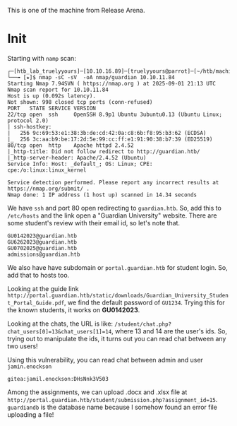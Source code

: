 This is one of the machine from Release Arena.
# Init
Starting with `namp` scan:
```
┌─[htb_lab_truelyyours]─[10.10.16.89]─[truelyyours@parrot]─[~/htb/machines/guardian]
└──╼ [★]$ nmap -sC -sV  -oA nmap/guardian 10.10.11.84
Starting Nmap 7.94SVN ( https://nmap.org ) at 2025-09-01 21:13 UTC
Nmap scan report for 10.10.11.84
Host is up (0.092s latency).
Not shown: 998 closed tcp ports (conn-refused)
PORT   STATE SERVICE VERSION
22/tcp open  ssh     OpenSSH 8.9p1 Ubuntu 3ubuntu0.13 (Ubuntu Linux; protocol 2.0)
| ssh-hostkey:
|   256 9c:69:53:e1:38:3b:de:cd:42:0a:c8:6b:f8:95:b3:62 (ECDSA)
|_  256 3c:aa:b9:be:17:2d:5e:99:cc:ff:e1:91:90:38:b7:39 (ED25519)
80/tcp open  http    Apache httpd 2.4.52
|_http-title: Did not follow redirect to http://guardian.htb/
|_http-server-header: Apache/2.4.52 (Ubuntu)
Service Info: Host: _default_; OS: Linux; CPE: cpe:/o:linux:linux_kernel

Service detection performed. Please report any incorrect results at https://nmap.org/submit/ .
Nmap done: 1 IP address (1 host up) scanned in 14.34 seconds
```

We have `ssh` and port 80 open redirecting to `guardian.htb`. So, add this to `/etc/hosts` and the link open a "Guardian University" website. There are some student's review with their email id, so let's note that.
```
GU0142023@guardian.htb
GU6262023@guardian.htb
GU0702025@guardian.htb
admissions@guardian.htb
```
We also have have subdomain or `portal.guardian.htb` for student login. So, add that to hosts too.

Looking at the guide link `http://portal.guardian.htb/static/downloads/Guardian_University_Student_Portal_Guide.pdf`, we find the default password of `GU1234`. Trying this for the known students, it works on **GU0142023**.

Looking at the chats, the URL is like: `/student/chat.php?chat_users[0]=13&chat_users[1]=14`, where 13 and 14 are the user's ids. So, trying out to manipulate the  ids, it turns out you can read chat between any two users!

Using this vulnerability, you can read chat between admin and user `jamin.enockson`
```
gitea:jamil.enockson:DHsNnk3V503
```


Among the assignments, we can upload .docx and .xlsx file at `http://portal.guardian.htb/student/submission.php?assignment_id=15`. 
`guardiandb` is the database name because I somehow found an error file uploading a file!